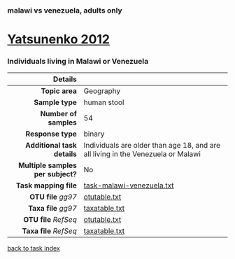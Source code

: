 ### malawi vs venezuela, adults only
# [Yatsunenko 2012]( ../docs/yatsunenko.html )
### Individuals living in Malawi or Venezuela

| Details                   |                                                           |
| ------------------------: |-----------------------------------------------------------|
| **Topic area**                | Geography                                                |
| **Sample type**               | human stool                                         |
| **Number of samples**         | 54                                         |
| **Response type**             | binary                                           |
| **Additional task details**              | Individuals are older than age 18, and are all living in the Venezuela or Malawi                                  |
| **Multiple samples per subject?**     | No |
| **Task mapping file**         | [task-malawi-venezuela.txt](../datasets/yatsunenko/task-malawi-venezuela.txt)                                 |
| **OTU file** *gg97*           | [otutable.txt](.https://s3.us-east-2.amazonaws.com/knights-lab/public/MLRepo/yatsunenko2012.gg.otutable.txt)                             |
| **Taxa file** *gg97*          | [taxatable.txt](../datasets/yatsunenko/gg/taxatable.txt)                          |
| **OTU file** *RefSeq*         | [otutable.txt](../datasets/yatsunenko/refseq/otutable.txt)                    |
| **Taxa file** *RefSeq*        | [taxatable.txt](../datasets/yatsunenko/refseq/taxatable.txt)                  |


[back to task index](../README.md)